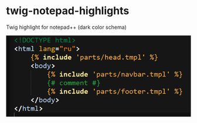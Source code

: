 twig-notepad-highlights
=======================

Twig highlight for notepad++ (dark color schema)

![screenshot](https://github.com/Sagleft/twig-notepad-highlight/raw/master/screen.png)

